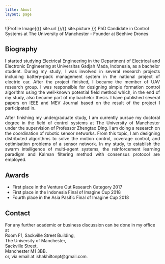 ```yaml
---
title: About
layout: page
---
```

![Profile Image]({{ site.url }}/{{ site.picture }})
PhD Candidate in Control Systems at The University of Manchester - Founder at Beehive Drones

## Biography

<p align="justify">I started studying Electrical Engineering in the Department of Electrical and Electronic Engineering at
Universitas Gadjah Mada, Indonesia, as a bachelor student. During my study, I was involved in several research projects including battery-pack management system in the national project of electric car. After the project finished, I became the member of UAV research group. I was responsible for designing simple formation control algorithm using the well-known potential field method which, in the end of my study, also became part of my bachelor thesis. I have published several papers on IEEE and MEV Journal based on the result of the project I participated in.
</p>

<p align="justify">After finishing my undergraduate study, I am currently pursue my doctoral degree in the field of control systems at The University of Manchester under the supervision of Professor Zhengtao Ding. I am doing a research on the coordination of robotic sensor networks. From this topic, I am designing distributed algorithms to solve the motion control, coverage control, and optimisation problems of a sensor network. In my study, to establish the swarm intelligence of multi-agent systems, the reinforcement learning paradigm and Kalman filtering method with consensus protocol are employed.</p>

## Awards

<ul class="awards">
	<li>First place in the Venture Out Research Category 2017</li>
	<li>First place in the Indonesia Final of Imagine Cup 2018</li>
	<li>Fourth place in the Asia Pasific Final of Imagine Cup 2018</li>
</ul>

## Contact
<p>For any further academic or business discussion can be done in my office at<br>
Room F1, Sackville Street Building,<br>
The University of Manchester,<br>
Sackville Street,<br>
Manchester M1 3BB.<br>
or, via email at ishakhiltonpt@gmail.com.
</p>